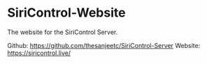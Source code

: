 # SiriControl-Website
The website for the SiriControl Server.

Github: https://github.com/thesanjeetc/SiriControl-Server
Website: https://siricontrol.live/
